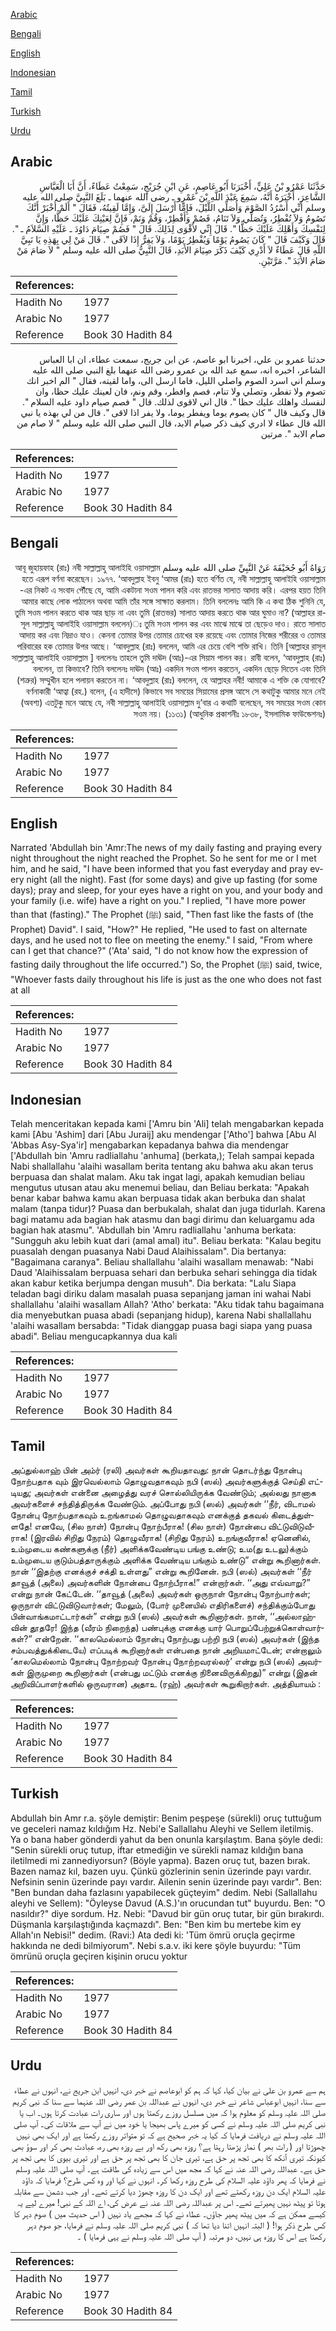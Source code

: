 [Arabic](#arabic)

[Bengali](#bengali)

[English](#english)

[Indonesian](#indonesian)

[Tamil](#tamil)

[Turkish](#turkish)

[Urdu](#urdu)

## Arabic


<div dir="rtl" lang="ar" style={{fontSize:'larger',backgroundColor:'#f8f9fa',padding:20}}>
حَدَّثَنَا عَمْرُو بْنُ عَلِيٍّ، أَخْبَرَنَا أَبُو عَاصِمٍ، عَنِ ابْنِ جُرَيْجٍ، سَمِعْتُ عَطَاءً، أَنَّ أَبَا الْعَبَّاسِ الشَّاعِرَ، أَخْبَرَهُ أَنَّهُ، سَمِعَ عَبْدَ اللَّهِ بْنَ عَمْرٍو ـ رضى الله عنهما ـ بَلَغَ النَّبِيَّ صلى الله عليه وسلم أَنِّي أَسْرُدُ الصَّوْمَ وَأُصَلِّي اللَّيْلَ، فَإِمَّا أَرْسَلَ إِلَىَّ، وَإِمَّا لَقِيتُهُ، فَقَالَ ‏"‏ أَلَمْ أُخْبَرْ أَنَّكَ تَصُومُ وَلاَ تُفْطِرُ، وَتُصَلِّي وَلاَ تَنَامُ، فَصُمْ وَأَفْطِرْ، وَقُمْ وَنَمْ، فَإِنَّ لِعَيْنِكَ عَلَيْكَ حَظًّا، وَإِنَّ لِنَفْسِكَ وَأَهْلِكَ عَلَيْكَ حَظًّا ‏"‏‏.‏ قَالَ إِنِّي لأَقْوَى لِذَلِكَ‏.‏ قَالَ ‏"‏ فَصُمْ صِيَامَ دَاوُدَ ـ عَلَيْهِ السَّلاَمُ ـ ‏"‏‏.‏ قَالَ وَكَيْفَ قَالَ ‏"‏ كَانَ يَصُومُ يَوْمًا وَيُفْطِرُ يَوْمًا، وَلاَ يَفِرُّ إِذَا لاَقَى ‏"‏‏.‏ قَالَ مَنْ لِي بِهَذِهِ يَا نَبِيَّ اللَّهِ قَالَ عَطَاءٌ لاَ أَدْرِي كَيْفَ ذَكَرَ صِيَامَ الأَبَدِ، قَالَ النَّبِيُّ صلى الله عليه وسلم ‏"‏ لاَ صَامَ مَنْ صَامَ الأَبَدَ ‏"‏‏.‏ مَرَّتَيْنِ‏.‏
</div>
<div style={{backgroundColor:'#f8f9fa',padding:20, marginBottom: 10}}><table> <thead> <tr> <th>References:</th> <th></th> </tr> </thead> <tbody><tr><td>Hadith No</td><td>1977</td></tr><tr><td>Arabic No</td><td>1977</td></tr><tr><td>Reference</td><td>Book 30 Hadith 84</td></tr></tbody></table></div>


<div dir="rtl" lang="ar" style={{fontSize:'larger',backgroundColor:'#f8f9fa',padding:20}}>
حدثنا عمرو بن علي، اخبرنا ابو عاصم، عن ابن جريج، سمعت عطاء، ان ابا العباس الشاعر، اخبره انه، سمع عبد الله بن عمرو رضى الله عنهما بلغ النبي صلى الله عليه وسلم اني اسرد الصوم واصلي الليل، فاما ارسل الى، واما لقيته، فقال " الم اخبر انك تصوم ولا تفطر، وتصلي ولا تنام، فصم وافطر، وقم ونم، فان لعينك عليك حظا، وان لنفسك واهلك عليك حظا ". قال اني لاقوى لذلك. قال " فصم صيام داود عليه السلام ". قال وكيف قال " كان يصوم يوما ويفطر يوما، ولا يفر اذا لاقى ". قال من لي بهذه يا نبي الله قال عطاء لا ادري كيف ذكر صيام الابد، قال النبي صلى الله عليه وسلم " لا صام من صام الابد ". مرتين
</div>
<div style={{backgroundColor:'#f8f9fa',padding:20, marginBottom: 10}}><table> <thead> <tr> <th>References:</th> <th></th> </tr> </thead> <tbody><tr><td>Hadith No</td><td>1977</td></tr><tr><td>Arabic No</td><td>1977</td></tr><tr><td>Reference</td><td>Book 30 Hadith 84</td></tr></tbody></table></div>

## Bengali


<div dir="rtl" lang="bn" style={{fontSize:'larger',backgroundColor:'#f8f9fa',padding:20}}>
رَوَاهُ أَبُو جُحَيْفَةَ عَنْ النَّبِيِّ صلى الله عليه وسلم আবূ জুহায়ফাহ (রাঃ) নবী সাল্লাল্লাহু আলাইহি ওয়াসাল্লাম হতে এরূপ বর্ণনা করেছেন। ১৯৭৭. ‘আবদুল্লাহ ইবনু ‘আমর (রাঃ) হতে বর্ণিত যে, নবী সাল্লাল্লাহু আলাইহি ওয়াসাল্লাম -এর নিকট এ সংবাদ পৌঁছে যে, আমি একটানা সওম পালন করি এবং রাতভর সালাত আদায় করি। এরপর হয়ত তিনি আমার কাছে লোক পাঠালেন অথবা আমি তাঁর সঙ্গে সাক্ষাত করলাম। তিনি বললেনঃ আমি কি এ কথা ঠিক শুনিনি যে, তুমি সওম পালন করতে থাক আর ছাড় না এবং তুমি (রাতভর) সালাত আদায় করতে থাক আর ঘুমাও না? (আল্লাহর রাসূল সাল্লাল্লাহু আলাইহি ওয়াসাল্লাম বললেন)ঃ তুমি সওম পালন কর এবং মাঝে মাঝে তা ছেড়েও দাও। রাতে সালাত আদায় কর এবং নিদ্রাও যাও। কেননা তোমার উপর তোমার চোখের হক রয়েছে এবং তোমার নিজের শরীরের ও তোমার পরিবারের হক তোমার উপর আছে। ‘আবদুল্লাহ (রাঃ) বললেন, আমি এর চেয়ে বেশি শক্তি রাখি। তিনি [আল্লাহর রাসূল সাল্লাল্লাহু আলাইহি ওয়াসাল্লাম ] বললেনঃ তাহলে তুমি দাঊদ (আঃ)-এর সিয়াম পালন কর। রাবী বলেন, ‘আবদুল্লাহ (রাঃ) বললেন, তা কিভাবে? তিনি বললেনঃ দাঊদ (আঃ) একদিন সওম পালন করতেন, একদিন ছেড়ে দিতেন এবং তিনি (শত্রুর) সম্মুখীন হলে পলায়ন করতেন না। ‘আবদুল্লাহ (রাঃ) বললেন, হে আল্লাহর নবী! আমাকে এ শক্তি কে যোগাবে? বর্ণনাকারী ‘আত্বা (রহ.) বলেন, (এ হাদীসে) কিভাবে সব সময়ের সিয়ামের প্রসঙ্গ আসে সে কথাটুকু আমার মনে নেই (অবশ্য) এতটুকু মনে আছে যে, নবী সাল্লাল্লাহু আলাইহি ওয়াসাল্লাম দু’বার এ কথাটি বলেছেন, সব সময়ের সওম কোন সওম নয়। (১১৩১) (আধুনিক প্রকাশনীঃ ১৮৩৮, ইসলামিক ফাউন্ডেশনঃ)
</div>
<div style={{backgroundColor:'#f8f9fa',padding:20, marginBottom: 10}}><table> <thead> <tr> <th>References:</th> <th></th> </tr> </thead> <tbody><tr><td>Hadith No</td><td>1977</td></tr><tr><td>Arabic No</td><td>1977</td></tr><tr><td>Reference</td><td>Book 30 Hadith 84</td></tr></tbody></table></div>

## English


<div dir="ltr" lang="en" style={{fontSize:'larger',backgroundColor:'#f8f9fa',padding:20}}>
Narrated 'Abdullah bin 'Amr:The news of my daily fasting and praying every night throughout the night reached the Prophet. So he sent for me or I met him, and he said, "I have been informed that you fast everyday and pray every night (all the night). Fast (for some days) and give up fasting (for some days); pray and sleep, for your eyes have a right on you, and your body and your family (i.e. wife) have a right on you." I replied, "I have more power than that (fasting)." The Prophet (ﷺ) said, "Then fast like the fasts of (the Prophet) David". I said, "How?" He replied, "He used to fast on alternate days, and he used not to flee on meeting the enemy." I said, "From where can I get that chance?" ('Ata' said, "I do not know how the expression of fasting daily throughout the life occurred.") So, the Prophet (ﷺ) said, twice, "Whoever fasts daily throughout his life is just as the one who does not fast at all
</div>
<div style={{backgroundColor:'#f8f9fa',padding:20, marginBottom: 10}}><table> <thead> <tr> <th>References:</th> <th></th> </tr> </thead> <tbody><tr><td>Hadith No</td><td>1977</td></tr><tr><td>Arabic No</td><td>1977</td></tr><tr><td>Reference</td><td>Book 30 Hadith 84</td></tr></tbody></table></div>

## Indonesian


<div dir="ltr" lang="id" style={{fontSize:'larger',backgroundColor:'#f8f9fa',padding:20}}>
Telah menceritakan kepada kami ['Amru bin 'Ali] telah mengabarkan kepada kami [Abu 'Ashim] dari [Abu Juraij] aku mendengar ['Atho'] bahwa [Abu Al 'Abbas Asy-Sya'ir] mengabarkan kepadanya bahwa dia mendengar ['Abdullah bin 'Amru radliallahu 'anhuma] (berkata,); Telah sampai kepada Nabi shallallahu 'alaihi wasallam berita tentang aku bahwa aku akan terus berpuasa dan shalat malam. Aku tak ingat lagi, apakah kemudian beliau mengutus utusan atau aku menemui beliau, dan Beliau berkata: "Apakah benar kabar bahwa kamu akan berpuasa tidak akan berbuka dan shalat malam (tanpa tidur)? Puasa dan berbukalah, shalat dan juga tidurlah. Karena bagi matamu ada bagian hak atasmu dan bagi dirimu dan keluargamu ada bagian hak atasmu". 'Abdullah bin 'Amru radliallahu 'anhuma berkata: "Sungguh aku lebih kuat dari (amal amal) itu". Beliau berkata: "Kalau begitu puasalah dengan puasanya Nabi Daud Alaihissalam". Dia bertanya: "Bagaimana caranya". Beliau shallallahu 'alaihi wasallam menawab: "Nabi Daud 'Alaihissalam berpuasa sehari dan berbuka sehari sehingga dia tidak akan kabur ketika berjumpa dengan musuh". Dia berkata: "Lalu Siapa teladan bagi diriku dalam masalah puasa sepanjang jaman ini wahai Nabi shallallahu 'alaihi wasallam Allah? 'Atho' berkata: "Aku tidak tahu bagaimana dia menyebutkan puasa abadi (sepanjang hidup), karena Nabi shallallahu 'alaihi wasallam bersabda: "Tidak dianggap puasa bagi siapa yang puasa abadi". Beliau mengucapkannya dua kali
</div>
<div style={{backgroundColor:'#f8f9fa',padding:20, marginBottom: 10}}><table> <thead> <tr> <th>References:</th> <th></th> </tr> </thead> <tbody><tr><td>Hadith No</td><td>1977</td></tr><tr><td>Arabic No</td><td>1977</td></tr><tr><td>Reference</td><td>Book 30 Hadith 84</td></tr></tbody></table></div>

## Tamil


<div dir="ltr" lang="ta" style={{fontSize:'larger',backgroundColor:'#f8f9fa',padding:20}}>
அப்துல்லாஹ் பின் அம்ர் (ரலி) அவர்கள் கூறியதாவது: நான் தொடர்ந்து நோன்பு நோற்பதாக வும் இரவெல்லாம் தொழுவதாகவும் நபி (ஸல்) அவர்களுக்குத் செய்தி எட்டியது; அவர்கள் என்னை அழைத்து வரச் சொல்லியிருக்க வேண்டும்; அல்லது நானாக அவர்களைச் சந்தித்திருக்க வேண்டும். அப்போது நபி (ஸல்) அவர்கள் ‘‘நீர், விடாமல் நோன்பு நோற்பதாகவும் உறங்காமல் தொழுவதாகவும் எனக்குத் தகவல் கிடைத்துள்ளதே! எனவே, (சில நாள்) நோன்பு நோற்பீராக! (சில நாள்) நோன்பை விட்டுவிடுவீராக! (இரவில் சிறிது நேரம்) தொழுவீராக! (சிறிது நேரம்) உறங்குவீராக! ஏனெனில், உம்முடைய கண்களுக்கு (நீர்) அளிக்கவேண்டிய பங்கு உண்டு; உம(து உடலு)க்கும் உம்முடைய குடும்பத்தாருக்கும் அளிக்க வேண்டிய பங்கும் உண்டு” என்று கூறினார்கள். நான் ‘‘இதற்கு எனக்குச் சக்தி உள்ளது” என்று கூறினேன். நபி (ஸல்) அவர்கள் ‘‘நீர் தாவூத் (அலை) அவர்களின் நோன்பை நோற்பீராக!” என்றார்கள். ‘‘அது எவ்வாறு?” என்று நான் கேட்டேன். ‘‘தாவூத் (அலை) அவர்கள் ஒருநாள் நோன்பு நோற்பார்கள்; ஒருநாள் விட்டுவிடுவார்கள்; மேலும், (போர் முனையில் எதிரிகளைச்) சந்திக்கும்போது பின்வாங்கமாட்டார்கள்” என்று நபி (ஸல்) அவர்கள் கூறினார்கள். நான், ‘‘அல்லாஹ்வின் தூதரே! இந்த (வீரம் நிறைந்த) பண்புக்கு எனக்கு யார் பொறுப்பேற்றுக்கொள்வார்கள்?” என்றேன். ‘‘காலமெல்லாம் நோன்பு நோற்பது பற்றி நபி (ஸல்) அவர்கள் (இந்த சம்பவத்துக்கிடையே) எப்படிக் கூறினார்கள் என்பதை நான் அறியமாட்டேன்; என்றாலும் ‘காலமெல்லாம் நோன்பு நோற்றவர் நோன்பு நோற்றவரல்லர்’ என்று நபி (ஸல்) அவர்கள் இருமுறை கூறினார்கள் (என்பது மட்டும் எனக்கு நினைவிருக்கிறது)” என்று (இதன் அறிவிப்பாளர்களில் ஒருவரான) அதாஉ (ரஹ்) அவர்கள் கூறுகிறார்கள். அத்தியாயம் :
</div>
<div style={{backgroundColor:'#f8f9fa',padding:20, marginBottom: 10}}><table> <thead> <tr> <th>References:</th> <th></th> </tr> </thead> <tbody><tr><td>Hadith No</td><td>1977</td></tr><tr><td>Arabic No</td><td>1977</td></tr><tr><td>Reference</td><td>Book 30 Hadith 84</td></tr></tbody></table></div>

## Turkish


<div dir="ltr" lang="tr" style={{fontSize:'larger',backgroundColor:'#f8f9fa',padding:20}}>
Abdullah bin Amr r.a. şöyle demiştir: Benim peşpeşe (sürekli) oruç tuttuğum ve geceleri namaz kıldığım Hz. Nebi'e Sallallahu Aleyhi ve Sellem iletilmiş. Ya o bana haber gönderdi yahut da ben onunla karşılaştım. Bana şöyle dedi: "Senin sürekli oruç tutup, iftar etmediğin ve sürekli namaz kıldığın bana iletilmedi mi zannediyorsun? (Böyle yapma). Bazen oruç tut, bazen bırak. Bazen namaz kıl, bazen uyu. Çünkü gözlerinin senin üzerinde payı vardır. Nefsinin senin üzerinde payı vardır. Ailenin senin üzerinde payı vardır". Ben: "Ben bundan daha fazlasını yapabilecek güçteyim" dedim. Nebi (Sallallahu aleyhi ve Sellem): "Öyleyse Davud (A.S.)'ın orucundan tut" buyurdu. Ben: "O nasıldır?" diye sordum. Hz. Nebi: "Davud bir gün oruç tutar, bir gün bırakırdı. Düşmanla karşılaştığında kaçmazdı". Ben: "Ben kim bu mertebe kim ey Allah'ın Nebisi!" dedim. (Ravi:) Ata dedi ki: 'Tüm ömrü oruçla geçirme hakkında ne dedi bilmiyorum". Nebi s.a.v. iki kere şöyle buyurdu: "Tüm ömrünü oruçla geçiren kişinin orucu yoktur
</div>
<div style={{backgroundColor:'#f8f9fa',padding:20, marginBottom: 10}}><table> <thead> <tr> <th>References:</th> <th></th> </tr> </thead> <tbody><tr><td>Hadith No</td><td>1977</td></tr><tr><td>Arabic No</td><td>1977</td></tr><tr><td>Reference</td><td>Book 30 Hadith 84</td></tr></tbody></table></div>

## Urdu


<div dir="rtl" lang="ur" style={{fontSize:'larger',backgroundColor:'#f8f9fa',padding:20}}>
ہم سے عمرو بن علی نے بیان کیا، کہا کہ ہم کو ابوعاصم نے خبر دی، انہیں ابن جریج نے، انہوں نے عطاء سے سنا، انہیں ابوعباس شاعر نے خبر دی، انہوں نے عبداللہ بن عمر رضی اللہ عنہما سے سنا کہ نبی کریم صلی اللہ علیہ وسلم کو معلوم ہوا کہ میں مسلسل روزے رکھتا ہوں اور ساری رات عبادت کرتا ہوں۔ اب یا نبی کریم صلی اللہ علیہ وسلم نے کسی کو میرے پاس بھیجا یا خود میں نے آپ سے ملاقات کی۔ آپ صلی اللہ علیہ وسلم نے دریافت فرمایا کہ کیا یہ خبر صحیح ہے کہ تو متواتر روزے رکھتا ہے اور ایک بھی نہیں چھوڑتا اور ( رات بھر ) نماز پڑھتا رہتا ہے؟ روزہ بھی رکھ اور بے روزہ بھی رہ، عبادت بھی کر اور سوؤ بھی کیونکہ تیری آنکھ کا بھی تجھ پر حق ہے، تیری جان کا بھی تجھ پر حق ہے اور تیری بیوی کا بھی تجھ پر حق ہے۔ عبداللہ رضی اللہ عنہ نے کہا کہ مجھ میں اس سے زیادہ کی طاقت ہے۔ آپ صلی اللہ علیہ وسلم نے فرمایا کہ پھر داؤد علیہ السلام کی طرح روزہ رکھا کر۔ انہوں نے کہا اور وہ کس طرح؟ فرمایا کہ داؤد علیہ السلام ایک دن روزہ رکھتے تھے اور ایک دن کا روزہ چھوڑ دیا کرتے تھے۔ اور جب دشمن سے مقابلہ ہوتا تو پیٹھ نہیں پھیرتے تھے۔ اس پر عبداللہ رضی اللہ عنہ نے عرض کی، اے اللہ کے نبی! میرے لیے یہ کیسے ممکن ہے کہ میں پیٹھ پھیر جاؤں۔ عطاء نے کہا کہ مجھے یاد نہیں ( اس حدیث میں ) صوم دہر کا کس طرح ذکر ہوا! ( البتہ انہیں اتنا دیا تھا کہ ) نبی کریم صلی اللہ علیہ وسلم نے فرمایا، جو صوم دہر رکھتا ہے اس کا روزہ ہی نہیں، دو مرتبہ ( آپ صلی اللہ علیہ وسلم نے یہی فرمایا ) ۔
</div>
<div style={{backgroundColor:'#f8f9fa',padding:20, marginBottom: 10}}><table> <thead> <tr> <th>References:</th> <th></th> </tr> </thead> <tbody><tr><td>Hadith No</td><td>1977</td></tr><tr><td>Arabic No</td><td>1977</td></tr><tr><td>Reference</td><td>Book 30 Hadith 84</td></tr></tbody></table></div>